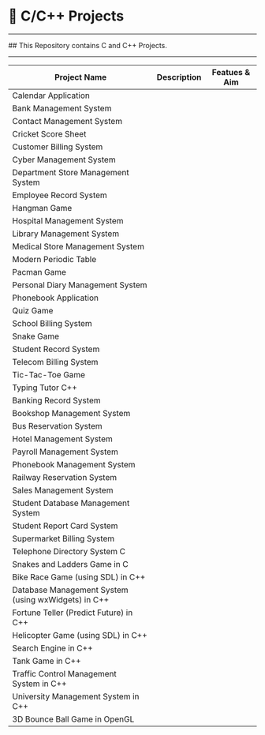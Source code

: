 # :blue_book: C/C++ Projects
<hr>
## This Repository contains C and C++ Projects.
<hr>

| Project Name                                                      | Description                       | Featues & Aim                    |
| ----------------------------------------------------------------- | --------------------------------- | ---------------------------------|
|   Calendar Application                                            |                                   |                                  |
|   Bank Management System                                          |                                   |                                  |
|   Contact Management System                                       |                                   |                                  |
|   Cricket Score Sheet                                             |                                   |                                  |
|   Customer Billing System                                         |                                   |                                  |
|   Cyber Management System                                         |                                   |                                  |
|   Department Store Management System                              |                                   |                                  |
|   Employee Record System                                          |                                   |                                  |
|   Hangman Game                                                    |                                   |                                  |
|   Hospital Management System                                      |                                   |                                  |
|   Library Management System                                       |                                   |                                  |
|   Medical Store Management System                                 |                                   |                                  |
|   Modern Periodic Table                                           |                                   |                                  |
|   Pacman Game                                                     |                                   |                                  |
|   Personal Diary Management System                                |                                   |                                  |
|   Phonebook Application                                           |                                   |                                  |
|   Quiz Game                                                       |                                   |                                  |
|   School Billing System                                           |                                   |                                  |
|   Snake Game                                                      |                                   |                                  |
|   Student Record System                                           |                                   |                                  |
|   Telecom Billing System                                          |                                   |                                  |
|   Tic-Tac-Toe Game                                                |                                   |                                  |
|   Typing Tutor C++                                                |                                   |                                  |
|   Banking Record System                                           |                                   |                                  |
|   Bookshop Management System                                      |                                   |                                  |
|   Bus Reservation System                                          |                                   |                                  |
|   Hotel Management System                                         |                                   |                                  |
|   Payroll Management System                                       |                                   |                                  |
|   Phonebook Management System                                     |                                   |                                  |
|   Railway Reservation System                                      |                                   |                                  |
|   Sales Management System                                         |                                   |                                  |
|   Student Database Management System                              |                                   |                                  |
|   Student Report Card System                                      |                                   |                                  |
|   Supermarket Billing System                                      |                                   |                                  |
|   Telephone Directory System C                                    |                                   |                                  |
|   Snakes and Ladders Game in C                                    |                                   |                                  |
|   Bike Race Game (using SDL) in C++                               |                                   |                                  |
|   Database Management System (using wxWidgets) in C++             |                                   |                                  |
|   Fortune Teller (Predict Future) in C++                          |                                   |                                  |
|   Helicopter Game (using SDL) in C++                              |                                   |                                  |
|   Search Engine in C++                                            |                                   |                                  |
|   Tank Game in C++                                                |                                   |                                  |
|   Traffic Control Management System in C++                        |                                   |                                  |
|   University Management System in C++                             |                                   |                                  |
|   3D Bounce Ball Game in OpenGL                                   |                                   |                                  |
